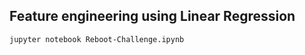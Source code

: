 ## Feature engineering using Linear Regression

```bash
jupyter notebook Reboot-Challenge.ipynb
```
